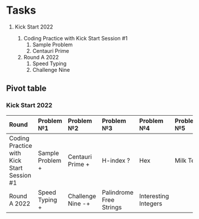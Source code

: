 # Tasks

1. Kick Start 2022

   1. Coding Practice with Kick Start Session #1
      1. Sample Problem
      2. Centauri Prime
   2. Round A 2022
      1. Speed Typing 
      2. Challenge Nine 

## Pivot table
### Kick Start 2022
| Round                                      | Problem №1       | Problem №2        | Problem №3              | Problem №4           | Problem №5 |
|:-------------------------------------------|:-----------------|:------------------|:------------------------|:---------------------|:-----------|
| Coding Practice with Kick Start Session #1 | Sample Problem + | Centauri Prime +  | H-index ?               | Hex                  | Milk Tea   |
| Round A 2022                               | Speed Typing +   | Challenge Nine -+ | Palindrome Free Strings | Interesting Integers |            |

